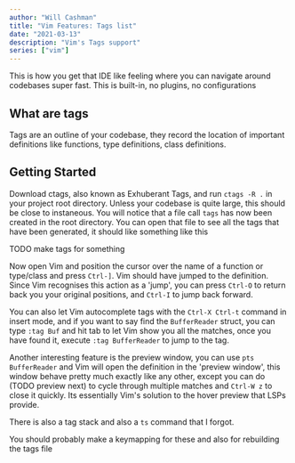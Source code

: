 ```yaml
---
author: "Will Cashman"
title: "Vim Features: Tags list"
date: "2021-03-13"
description: "Vim's Tags support"
series: ["vim"]
---
```


This is how you get that IDE like feeling where you can navigate around codebases super fast.
This is built-in, no plugins, no configurations

## What are tags

Tags are an outline of your codebase, they record the location of important definitions like functions, type definitions, class definitions.

## Getting Started

Download ctags, also known as Exhuberant Tags, and run `ctags -R .` in your project root directory. Unless your codebase is quite large, this should be close to instaneous. You will notice that a file call `tags` has now been created in the root directory. You can open that file to see all the tags that have been generated, it should like something like this

TODO make tags for something


Now open Vim and position the cursor over the name of a function or type/class and press `Ctrl-]`. Vim should have jumped to the definition. Since Vim recognises this action as a 'jump', you can press `Ctrl-O` to return back you your original positions, and `Ctrl-I` to jump back forward.

You can also let Vim autocomplete tags with the `Ctrl-X Ctrl-t` command in insert mode, and if you want to say find the `BufferReader` struct, you can type `:tag Buf` and hit tab to let Vim show you all the matches, once you have found it, execute `:tag BufferReader` to jump to the tag.

Another interesting feature is the preview window, you can use `pts BufferReader` and Vim will open the definition in the 'preview window', this window behave pretty much exactly like any other, except you can do (TODO preview next) to cycle through multiple matches and `Ctrl-W z` to close it quickly. Its essentially Vim's solution to the hover preview that LSPs provide.

There is also a tag stack and also a `ts` command that I forgot.

You should probably make a keymapping for these and also for rebuilding the tags file
